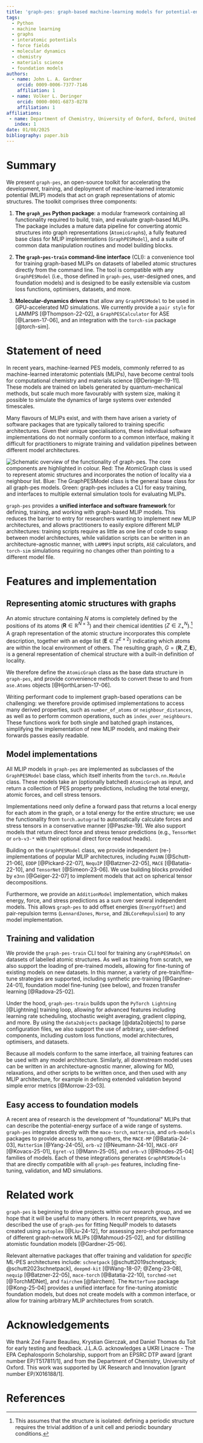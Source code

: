 ```yaml
---
title: 'graph-pes: graph-based machine-learning models for potential-energy surfaces'
tags:
  - Python
  - machine learning
  - graphs
  - interatomic potentials
  - force fields
  - molecular dynamics
  - chemistry
  - materials science
  - foundation models
authors:
  - name: John L. A. Gardner
    orcid: 0009-0006-7377-7146
    affiliation: 1 
  - name: Volker L. Deringer
    orcid: 0000-0001-6873-0278
    affiliation: 1
affiliations:
 - name: Department of Chemistry, University of Oxford, Oxford, United Kingdom
   index: 1
date: 01/08/2025
bibliography: paper.bib
---
```


# Summary

We present `graph-pes`, an open-source toolkit for accelerating the development, training, and deployment of machine-learned interatomic potential (MLIP) models that act on graph representations of atomic structures. The toolkit comprises three components:
 
1. **The `graph_pes` Python package**: a modular framework containing all functionality required to build, train, and evaluate graph-based MLIPs. The package includes a mature data pipeline for converting atomic structures into graph representations (`AtomicGraph`s), a fully featured base class for MLIP implementations (`GraphPESModel`), and a suite of common data manipulation routines and model building blocks.
 
2. **The `graph-pes-train` command-line interface** (CLI): a convenience tool for training graph-based MLIPs on datasets of labelled atomic structures directly from the command line. The tool is compatible with any `GraphPESModel` (i.e., those defined in `graph-pes`, user-designed ones, and foundation models) and is designed to be easily extensible via custom loss functions, optimisers, datasets, and more.

3. **Molecular-dynamics drivers** that allow any `GraphPESModel` to be used in GPU-accelerated MD simulations. We currently provide a `pair style` for LAMMPS [@Thompson-22-02], a `GraphPESCalculator` for ASE [@Larsen-17-06], and an integration with the `torch-sim` package [@torch-sim].

# Statement of need

In recent years, machine-learned PES models, commonly referred to as machine-learned interatomic potentials (MLIPs), have become central tools for computational chemistry and materials science [@Deringer-19-11].
These models are trained on labels generated by quantum-mechanical methods, but scale much more favourably with system size, making it possible to simulate the dynamics of large systems over extended timescales.

Many flavours of MLIPs exist, and with them have arisen a variety of software packages that are typically tailored to training specific architectures. Given their unique specialisations, these individual software implementations do not normally conform to a common interface, making it difficult for practitioners to migrate training and validation pipelines between different model architectures.

![Schematic overview of the functionality of `graph-pes`. The core components are highlighted in colour. Red: The `AtomicGraph` class is used to represent atomic structures and incorporates the notion of locality via a neighbour list. Blue: The `GraphPESModel` class is the general base class for all `graph-pes` models. Green: `graph-pes` includes a CLI for easy training, and interfaces to multiple external simulation tools for evaluating MLIPs.](./overview.png)

`graph-pes` provides a **unified interface and software framework** for defining, training, and working with graph-based MLIP models. This reduces the barrier to entry for researchers wanting to implement new MLIP architectures, and allows practitioners to easily explore different MLIP architectures: training scripts require as little as one line of code to swap between model architectures, while validation scripts can be written in an architecture-agnostic manner, with `LAMMPS` input scripts, `ASE` calculators, and `torch-sim` simulations requiring no changes other than pointing to a different model file.

# Features and implementation

## Representing atomic structures with graphs

An atomic structure containing $N$ atoms is completely defined by the positions of its atoms ($\mathbf{R} \in \mathbb{R}^{N \times 3}$) and their chemical identities ($Z \in \mathbb{Z_+}^N$).[^1] 
A graph representation of the atomic structure incorporates this complete description, together with an edge list ($\mathbf{E} \in \mathbb{Z}^{E \times 2}$) indicating which atoms are within the local environment of others. 
The resulting graph, $G = \{\mathbf{R}, Z, \mathbf{E}\}$, is a general representation of chemical structure with a built-in definition of locality.

We therefore define the `AtomicGraph` class as the base data structure in `graph-pes`, and provide convenience methods to convert these to and from `ase.Atoms` objects [@HjorthLarsen-17-06].

Writing performant code to implement graph-based operations can be challenging: we therefore provide optimised implementations to access many derived properties, such as `number_of_atoms` or `neighbour_distances`, as well as to perform common operations, such as `index_over_neighbours`. 
These functions work for both single and batched graph instances, simplifying the implementation of new MLIP models, and making their forwards passes easily readable.

[^1]: This assumes that the structure is isolated: defining a periodic structure requires the trivial addition of a unit cell and periodic boundary conditions.

## Model implementations

All MLIP models in `graph-pes` are implemented as subclasses of the `GraphPESModel` base class, which itself inherits from the `torch.nn.Module` class.
These models take an (optionally batched) `AtomicGraph` as input, and return a collection of PES property predictions, including the total energy, atomic forces, and cell stress tensors.

Implementations need only define a forward pass that returns a local energy for each atom in the graph, or a total energy for the entire structure; we use the functionality from `torch.autograd` to automatically calculate forces and stress tensors in a conservative manner [@Paszke-19].
We also support models that return direct force and stress tensor predictions (e.g., `TensorNet` or `orb-v3-*` with their optional direct force readout heads).

Building on the `GraphPESModel` class, we provide independent (re-) implementations of popular MLIP architectures, including `PaiNN` [@Schutt-21-06], `EDDP` [@Pickard-22-07], `NequIP` [@Batzner-22-05], `MACE` [@Batatia-22-10], and `TensorNet` [@Simeon-23-06]. We use building blocks provided by `e3nn` [@Geiger-22-07] to implement models that act on spherical tensor decompositions.

Furthermore, we provide an `AdditionModel` implementation, which makes energy, force, and stress predictions as a sum over several independent models. 
This allows `graph-pes` to add offset energies (`EnergyOffset`) and pair-repulsion terms (`LennardJones`, `Morse`, and `ZBLCoreRepulsion`) to any model implementation.

## Training and validation

We provide the `graph-pes-train` CLI tool for training any `GraphPESModel` on datasets of labelled atomic structures.
As well as training from scratch, we also support the loading of pre-trained models, allowing for fine-tuning of existing models on new datasets. In this manner, a variety of pre-train/fine-tune strategies are supported, including synthetic pre-training [@Gardner-24-01], foundation model fine-tuning (see below), and frozen transfer learning [@Radova-25-02].

Under the hood, `graph-pes-train` builds upon the `PyTorch Lightning` [@Lightning] training loop, allowing for advanced features including learning rate scheduling, stochastic weight averaging, gradient clipping, and more. 
By using the `data2objects` package [@data2objects] to parse configuration files, we also support the use of arbitrary, user-defined components, including custom loss functions, model architectures, optimisers, and datasets.

Because all models conform to the same interface, all training features can be used with any model architecture. Similarly, all downstream model uses can be written in an architecture-agnostic manner, allowing for MD, relaxations, and other scripts to be written once, and then used with any MLIP architecture, for example in defining extended validation beyond simple error metrics [@Morrow-23-03].

## Easy access to foundation models

A recent area of research is the development of "foundational" MLIPs that can describe the potential-energy surface of a wide range of systems. `graph-pes` integrates directly with the `mace-torch`, `mattersim`, and `orb-models` packages to provide access to, among others, the `MACE-MP` [@Batatia-24-03], `MatterSim` [@Yang-24-05], `orb-v2` [@Neumann-24-10], `MACE-OFF` [@Kovacs-25-01],  `Egret-v1` [@Mann-25-05], and `orb-v3` [@Rhodes-25-04] families of models. Each of these integrations generates `GraphPESModels` that are directly compatible with all `graph-pes` features, including fine-tuning, validation, and MD simulations.

# Related work

`graph-pes` is beginning to drive projects within our research group, and we hope that it will be useful to many others. In recent preprints, we have described the use of `graph-pes` for fitting NequIP models to datasets created using `autoplex` [@Liu-24-12], for assessing zero-shot performance of different graph-network MLIPs [@Mahmoud-25-02], and for distilling atomistic foundation models [@Gardner-25-06].

Relevant alternative packages that offer training and validation for _specific_ ML-PES architectures include: `schnetpack` [@schutt2019schnetpack; @schutt2023schnetpack], `deepmd-kit` [@Wang-18-07; @Zeng-23-08], `nequip` [@Batzner-22-05], `mace-torch` [@Batatia-22-10], `torchmd-net` [@TorchMDNet], and `fairchem` [@fairchem]. The `MatterTune` package [@Kong-25-04] provides a unified interface for fine-tuning atomistic foundation models, but does not create models with a common interface, or allow for training arbitrary MLIP architectures from scratch.

# Acknowledgements

We thank Zoé Faure Beaulieu, Krystian Gierczak, and Daniel Thomas du Toit for early testing and feedback.
J.L.A.G. acknowledges a UKRI Linacre - The EPA Cephalosporin Scholarship, support from an EPSRC DTP award [grant number EP/T517811/1], and from the Department of Chemistry, University of Oxford.
This work was supported by UK Research and Innovation [grant number EP/X016188/1].

# References
